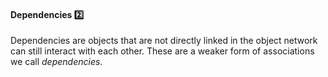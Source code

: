 <link rel="stylesheet" href="{{baseUrl}}/css/textbook.css">

<div class="website-content">

<div id="title">

#### Dependencies :two:

</div>

<div id="body">

Dependencies are objects that are not directly linked in the object network can still interact with each other. These are a weaker form of associations we call _dependencies_.

<panel src="../../../uml/classDiagrams/dependencies/what/full.md#title-and-body" boilerplate header="{{glyphicon_education}} Tools → UML → Class Diagrams → Dependencies" expanded />

<p/>

</div>

<div id="extras">
</div>

</div>
